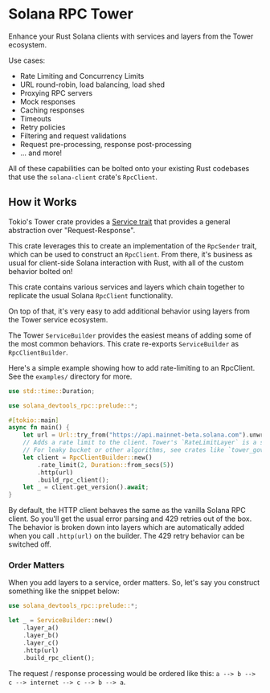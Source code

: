 # Solana RPC Tower
Enhance your Rust Solana clients with services and layers from the Tower ecosystem.

Use cases:
- Rate Limiting and Concurrency Limits
- URL round-robin, load balancing, load shed
- Proxying RPC servers
- Mock responses
- Caching responses
- Timeouts
- Retry policies
- Filtering and request validations
- Request pre-processing, response post-processing
- ... and more!

All of these capabilities can be bolted onto your existing Rust codebases that use the `solana-client` crate's `RpcClient`.

## How it Works
Tokio's Tower crate provides a [Service trait](https://tokio.rs/blog/2021-05-14-inventing-the-service-trait) that provides
a general abstraction over "Request-Response". 

This crate leverages this to create an implementation of the `RpcSender` trait, which can be used to construct
an `RpcClient`. From there, it's business as usual for client-side Solana interaction with Rust, with all of the
custom behavior bolted on!

This crate contains various services and layers which chain together to replicate the usual Solana `RpcClient` functionality.

On top of that, it's very easy to add additional behavior using layers from the Tower service ecosystem.

The Tower `ServiceBuilder` provides the easiest means of adding some of the most common behaviors.
This crate re-exports `ServiceBuilder` as `RpcClientBuilder`.

Here's a simple example showing how to add rate-limiting to an RpcClient. See the `examples/` directory for more.

```rust
use std::time::Duration;

use solana_devtools_rpc::prelude::*;

#[tokio::main]
async fn main() {
    let url = Url::try_from("https://api.mainnet-beta.solana.com").unwrap();
    // Adds a rate limit to the client. Tower's `RateLimitLayer` is a simple "n requests per duration d"
    // For leaky bucket or other algorithms, see crates like `tower_governor`.
    let client = RpcClientBuilder::new()
        .rate_limit(2, Duration::from_secs(5))
        .http(url)
        .build_rpc_client();
    let _ = client.get_version().await;
}
```

By default, the HTTP client behaves the same as the vanilla Solana RPC client.
So you'll get the usual error parsing and 429 retries out of the box.
The behavior is broken down into layers which are automatically added when you call `.http(url)` on the builder. The 429 retry behavior can be switched off.

### Order Matters
When you add layers to a service, order matters.
So, let's say you construct something like the snippet below:
```rust
use solana_devtools_rpc::prelude::*;

let _ = ServiceBuilder::new()
    .layer_a()
    .layer_b()
    .layer_c()
    .http(url)
    .build_rpc_client();
```
The request / response processing would be ordered like this: `a --> b --> c --> internet --> c --> b --> a`.